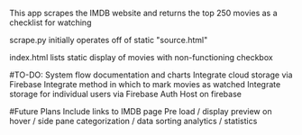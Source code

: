 This app scrapes the IMDB website and returns the top 250 movies as a checklist for watching

scrape.py initially operates off of static "source.html"

index.html lists static display of movies with non-functioning checkbox

#TO-DO:
System flow documentation and charts
Integrate cloud storage via Firebase
Integrate method in which to mark movies as watched
Integrate storage for individual users via Firebase Auth
Host on firebase

#Future Plans
Include links to IMDB page
Pre load / display preview on hover / side pane
categorization / data sorting
analytics / statistics
